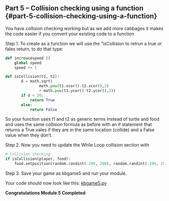 ## Part 5 – Collision checking using a function {#part-5-collision-checking-using-a-function}

You have collision checking working but as we add more cabbages it makes the code easier if you convert your existing code to a function

Step 1.  To create as a function we will use the “isCollision to retrun a true or fales return, to do that type:

```python
def increasespeed ()
    global speed
    speed += 1

def isCollision(t1, t2):
       d = math.sqrt(
               math.pow(t1.xcor()-t2.xcor(),2)
               + math.pow(t1.ycor()-t2.ycor(),2))
       if d < 20:
           return True
       else:
           return False
```

So your function uses t1 and t2 as generic terms instead of turtle and food and uses the same collision formula as before with an if statement that returns a True vales if they are in the same location \(collide\) and a False value when they don’t.

Step 2.  Now you need to update the While Loop collision section with

```python
# Collision checking
if isCollision(player, food):
    food.setposition(random.randint(-290, 290), random.randint(-290, 290))
```

Step 3.  Save your game as kbgame5 and run your module.

Your code should now look like this: [kbgame5.py](/src/kbgame5.py)

**Congratulations Module 5 Completed**

